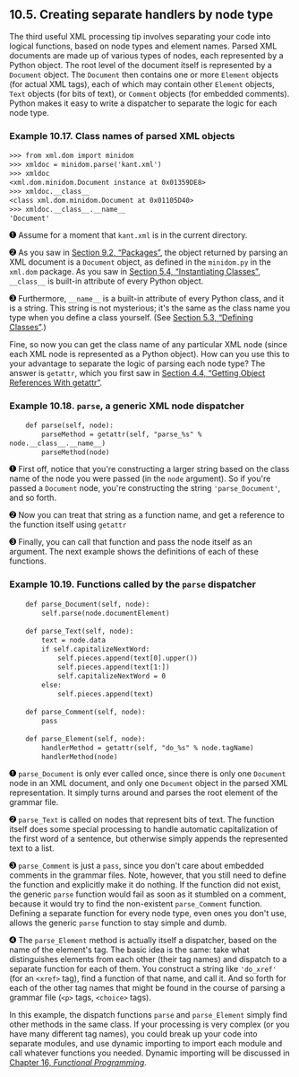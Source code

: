 

10.5. Creating separate handlers by node type
---------------------------------------------

The third useful XML processing tip involves separating your code into
logical functions, based on node types and element names. Parsed XML
documents are made up of various types of nodes, each represented by a
Python object. The root level of the document itself is represented by a
`Document` object. The `Document` then contains one or more `Element`
objects (for actual XML tags), each of which may contain other `Element`
objects, `Text` objects (for bits of text), or `Comment` objects (for
embedded comments). Python makes it easy to write a dispatcher to
separate the logic for each node type.

### Example 10.17. Class names of parsed XML objects

    >>> from xml.dom import minidom
    >>> xmldoc = minidom.parse('kant.xml') 
    >>> xmldoc
    <xml.dom.minidom.Document instance at 0x01359DE8>
    >>> xmldoc.__class__                   
    <class xml.dom.minidom.Document at 0x01105D40>
    >>> xmldoc.__class__.__name__          
    'Document'



[![1](../images/callouts/1.png)](#kgp.handler.1.1) Assume for a moment that `kant.xml` is in the current directory. 

[![2](../images/callouts/2.png)](#kgp.handler.1.2) As you saw in [Section 9.2, “Packages”](../xml_processing/packages.html "9.2. Packages"), the object returned by parsing an XML document is a `Document` object, as defined in the `minidom.py` in the `xml.dom` package. As you saw in [Section 5.4, “Instantiating Classes”](../object_oriented_framework/instantiating_classes.html "5.4. Instantiating Classes"), `__class__` is built-in attribute of every Python object. 

[![3](../images/callouts/3.png)](#kgp.handler.1.3) Furthermore, `__name__` is a built-in attribute of every Python class, and it is a string. This string is not mysterious; it's the same as the class name you type when you define a class yourself. (See [Section 5.3, “Defining Classes”](../object_oriented_framework/defining_classes.html "5.3. Defining Classes").) 

Fine, so now you can get the class name of any particular XML node
(since each XML node is represented as a Python object). How can you use
this to your advantage to separate the logic of parsing each node type?
The answer is `getattr`, which you first saw in [Section 4.4, “Getting
Object References With
getattr”](../power_of_introspection/getattr.html "4.4. Getting Object References With getattr").

### Example 10.18. `parse`, a generic XML node dispatcher

        def parse(self, node):          
            parseMethod = getattr(self, "parse_%s" % node.__class__.__name__)  
            parseMethod(node) 



[![1](../images/callouts/1.png)](#kgp.handler.2.1) First off, notice that you're constructing a larger string based on the class name of the node you were passed (in the `node` argument). So if you're passed a `Document` node, you're constructing the string `'parse_Document'`, and so forth. 

[![2](../images/callouts/2.png)](#kgp.handler.2.2) Now you can treat that string as a function name, and get a reference to the function itself using `getattr` 

[![3](../images/callouts/3.png)](#kgp.handler.2.3) Finally, you can call that function and pass the node itself as an argument. The next example shows the definitions of each of these functions. 

### Example 10.19. Functions called by the `parse` dispatcher

        def parse_Document(self, node): 
            self.parse(node.documentElement)

        def parse_Text(self, node):    
            text = node.data
            if self.capitalizeNextWord:
                self.pieces.append(text[0].upper())
                self.pieces.append(text[1:])
                self.capitalizeNextWord = 0
            else:
                self.pieces.append(text)

        def parse_Comment(self, node): 
            pass

        def parse_Element(self, node): 
            handlerMethod = getattr(self, "do_%s" % node.tagName)
            handlerMethod(node)



[![1](../images/callouts/1.png)](#kgp.handler.3.1) `parse_Document` is only ever called once, since there is only one `Document` node in an XML document, and only one `Document` object in the parsed XML representation. It simply turns around and parses the root element of the grammar file. 

[![2](../images/callouts/2.png)](#kgp.handler.3.2) `parse_Text` is called on nodes that represent bits of text. The function itself does some special processing to handle automatic capitalization of the first word of a sentence, but otherwise simply appends the represented text to a list. 

[![3](../images/callouts/3.png)](#kgp.handler.3.3) `parse_Comment` is just a `pass`, since you don't care about embedded comments in the grammar files. Note, however, that you still need to define the function and explicitly make it do nothing. If the function did not exist, the generic `parse` function would fail as soon as it stumbled on a comment, because it would try to find the non-existent `parse_Comment` function. Defining a separate function for every node type, even ones you don't use, allows the generic `parse` function to stay simple and dumb. 

[![4](../images/callouts/4.png)](#kgp.handler.3.4) The `parse_Element` method is actually itself a dispatcher, based on the name of the element's tag. The basic idea is the same: take what distinguishes elements from each other (their tag names) and dispatch to a separate function for each of them. You construct a string like `'do_xref'` (for an `<xref>` tag), find a function of that name, and call it. And so forth for each of the other tag names that might be found in the course of parsing a grammar file (`<p>` tags, `<choice>` tags). 

In this example, the dispatch functions `parse` and `parse_Element`
simply find other methods in the same class. If your processing is very
complex (or you have many different tag names), you could break up your
code into separate modules, and use dynamic importing to import each
module and call whatever functions you needed. Dynamic importing will be
discussed in [Chapter 16, *Functional
Programming*](../functional_programming/index.html "Chapter 16. Functional Programming").

  

